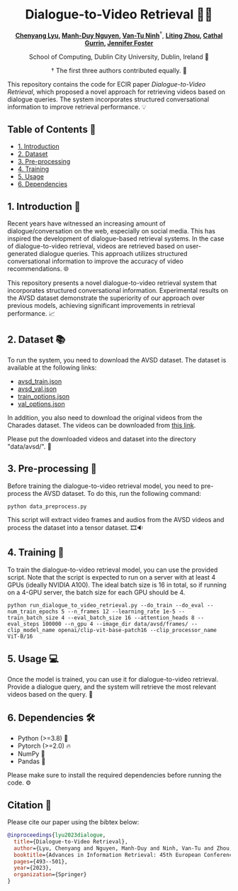 
<div align="center">
  
# Dialogue-to-Video Retrieval 🎥💬

<!-- **Authors:** -->

**[Chenyang Lyu](https://lyuchenyang.github.io), [Manh-Duy Nguyen](mailto:manh.nguyen5@mail.dcu.ie), [Van-Tu Ninh](mailto:van.ninh2@mail.dcu.ie)**<sup>†</sup>, **[Liting Zhou](mailto:liting.zhou@dcu.ie), [Cathal Gurrin](mailto:cathal.gurrin@dcu.ie), [Jennifer Foster](mailto:jennifer.foster@dcu.ie)**

<!-- **Affiliations:** -->

School of Computing, Dublin City University, Dublin, Ireland 🏫

† The first three authors contributed equally. 🤝

</div>

This repository contains the code for ECIR paper _Dialogue-to-Video Retrieval_, which proposed a novel approach for retrieving videos based on dialogue queries. The system incorporates structured conversational information to improve retrieval performance. 💡



## Table of Contents 📑

- [1. Introduction](#1-introduction)
- [2. Dataset](#2-dataset)
- [3. Pre-processing](#3-pre-processing)
- [4. Training](#4-training)
- [5. Usage](#5-usage)
- [6. Dependencies](#6-dependencies)

## 1. Introduction 📝

Recent years have witnessed an increasing amount of dialogue/conversation on the web, especially on social media. This has inspired the development of dialogue-based retrieval systems. In the case of dialogue-to-video retrieval, videos are retrieved based on user-generated dialogue queries. This approach utilizes structured conversational information to improve the accuracy of video recommendations. 🌐

This repository presents a novel dialogue-to-video retrieval system that incorporates structured conversational information. Experimental results on the AVSD dataset demonstrate the superiority of our approach over previous models, achieving significant improvements in retrieval performance. 📈

## 2. Dataset 📚

To run the system, you need to download the AVSD dataset. The dataset is available at the following links:

- [avsd_train.json](https://video-dialog.com/avsd_train.json)
- [avsd_val.json](https://video-dialog.com/avsd_val.json)
- [train_options.json](https://video-dialog.com/train_options.json)
- [val_options.json](https://video-dialog.com/val_options.json)

In addition, you also need to download the original videos from the Charades dataset. The videos can be downloaded from [this link](https://ai2-public-datasets.s3-us-west-2.amazonaws.com/charades/Charades_v1_480.zip).

Please put the downloaded videos and dataset into the directory "data/avsd/". 📂

## 3. Pre-processing 🔄

Before training the dialogue-to-video retrieval model, you need to pre-process the AVSD dataset. To do this, run the following command:

```shell script
python data_preprocess.py
```

This script will extract video frames and audios from the AVSD videos and process the dataset into a tensor dataset. 🎞️🔉

## 4. Training 🚀

To train the dialogue-to-video retrieval model, you can use the provided script. Note that the script is expected to run on a server with at least 4 GPUs (ideally NVIDIA A100). The ideal batch size is 16 in total, so if running on a 4-GPU server, the batch size for each GPU should be 4.

```shell script
python run_dialogue_to_video_retrieval.py --do_train --do_eval --num_train_epochs 5 --n_frames 12 --learning_rate 1e-5 --train_batch_size 4 --eval_batch_size 16 --attention_heads 8 --eval_steps 100000 --n_gpu 4 --image_dir data/avsd/frames/ --clip_model_name openai/clip-vit-base-patch16 --clip_processor_name ViT-B/16
```

## 5. Usage 💻

Once the model is trained, you can use it for dialogue-to-video retrieval. Provide a dialogue query, and the system will retrieve the most relevant videos based on the query. 🔎

## 6. Dependencies 🛠️

- Python (>=3.8) 🐍
- Pytorch (>=2.0) 🔥
- NumPy 🧮
- Pandas 🐼

Please make sure to install the required dependencies before running the code. ⚙️

## Citation 📄

Please cite our paper using the bibtex below:

```bibtex
@inproceedings{lyu2023dialogue,
  title={Dialogue-to-Video Retrieval},
  author={Lyu, Chenyang and Nguyen, Manh-Duy and Ninh, Van-Tu and Zhou, Liting and Gurrin, Cathal and Foster, Jennifer},
  booktitle={Advances in Information Retrieval: 45th European Conference on Information Retrieval, ECIR 2023, Dublin, Ireland, April 2--6, 2023, Proceedings, Part II},
  pages={493--501},
  year={2023},
  organization={Springer}
}
```
